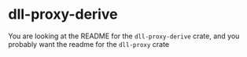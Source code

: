 # dll-proxy-derive
You are looking at the README for the `dll-proxy-derive` crate, and you probably want the readme for the `dll-proxy` crate